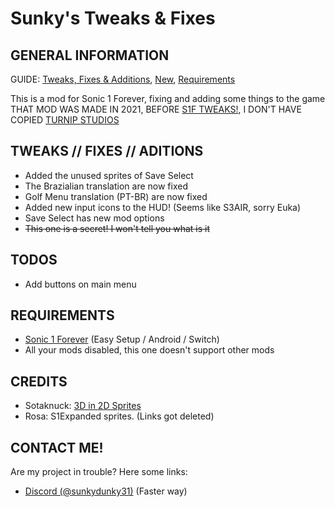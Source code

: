 # Sunky's Tweaks & Fixes

## GENERAL INFORMATION
GUIDE: [Tweaks, Fixes & Additions](#tweaks--fixes--aditions), [New](#new), [Requirements](#requirements)

This is a mod for Sonic 1 Forever, fixing and adding some things to the game
THAT MOD WAS MADE IN 2021, BEFORE [S1F TWEAKS!](https://gamebanana.com/wips/83824), I DON'T HAVE COPIED [TURNIP STUDIOS](https://gamebanana.com/members/2625345)

## TWEAKS // FIXES // ADITIONS
* Added the unused sprites of Save Select
* The Brazialian translation are now fixed
* Golf Menu translation (PT-BR) are now fixed
* Added new input icons to the HUD! (Seems like S3AIR, sorry Euka)
* Save Select has new mod options
* ~~This one is a secret! I won't tell you what is it~~

## TODOS
* Add buttons on main menu

## REQUIREMENTS
- [Sonic 1 Forever](https://teamforeveronline.wixsite.com/home/sonic-1-forever) (Easy Setup / Android / Switch)
- All your mods disabled, this one doesn't support other mods

## CREDITS
* Sotaknuck: [3D in 2D Sprites](https://gamebanana.com/mods/54262)
* Rosa: S1Expanded sprites. (Links got deleted)

## CONTACT ME!
Are my project in trouble? Here some links:
* [Discord (@sunkydunky31)](https://discordapp.com/users/525334699069931521) (Faster way)
